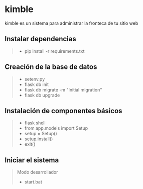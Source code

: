 # kimble
kimble es un sistema para administrar la fronteca de tu sitio web

## Instalar dependencias
>- pip install -r requirements.txt

## Creación de la base de datos
>- setenv.py
>- flask db init
>- flask db migrate -m "Initial migration"
>- flask db upgrade 

## Instalación de componentes básicos
>- flask shell
>- from app.models import Setup
>- setup = Setup()
>- setup.install()
>- exit()

## Iniciar el sistema 
> Modo desarrollador
>- start.bat